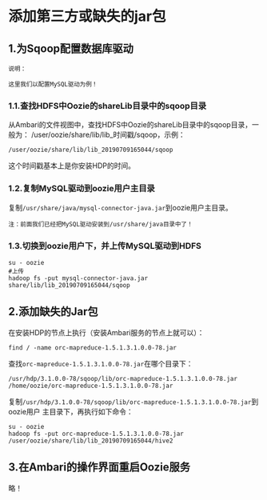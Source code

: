 添加第三方或缺失的jar包
================================================================================
## 1.为Sqoop配置数据库驱动
```
说明：

这里我们以配置MySQL驱动为例！
```
### 1.1.查找HDFS中Oozie的shareLib目录中的sqoop目录
从Ambari的文件视图中，查找HDFS中Oozie的shareLib目录中的sqoop目录，一般为：
/user/oozie/share/lib/lib_时间戳/sqoop，示例：
```
/user/oozie/share/lib/lib_20190709165044/sqoop
```
这个时间戳基本上是你安装HDP的时间。

### 1.2.复制MySQL驱动到oozie用户主目录
复制`/usr/share/java/mysql-connector-java.jar`到oozie用户主目录。
```
注：前面我们已经把MySQL驱动安装到/usr/share/java目录中了！
```

### 1.3.切换到oozie用户下，并上传MySQL驱动到HDFS
```shell
su - oozie
#上传
hadoop fs -put mysql-connector-java.jar share/lib/lib_20190709165044/sqoop
```

## 2.添加缺失的Jar包
在安装HDP的节点上执行（安装Ambari服务的节点上就可以）：
```shell
find / -name orc-mapreduce-1.5.1.3.1.0.0-78.jar
```
查找`orc-mapreduce-1.5.1.3.1.0.0-78.jar`在哪个目录下：
```
/usr/hdp/3.1.0.0-78/sqoop/lib/orc-mapreduce-1.5.1.3.1.0.0-78.jar
/home/oozie/orc-mapreduce-1.5.1.3.1.0.0-78.jar
```
复制`/usr/hdp/3.1.0.0-78/sqoop/lib/orc-mapreduce-1.5.1.3.1.0.0-78.jar`到oozie用户
主目录下，再执行如下命令：
```shell
su - oozie
hadoop fs -put orc-mapreduce-1.5.1.3.1.0.0-78.jar /user/oozie/share/lib/lib_20190709165044/hive2
```

## 3.在Ambari的操作界面重启Oozie服务
略！

